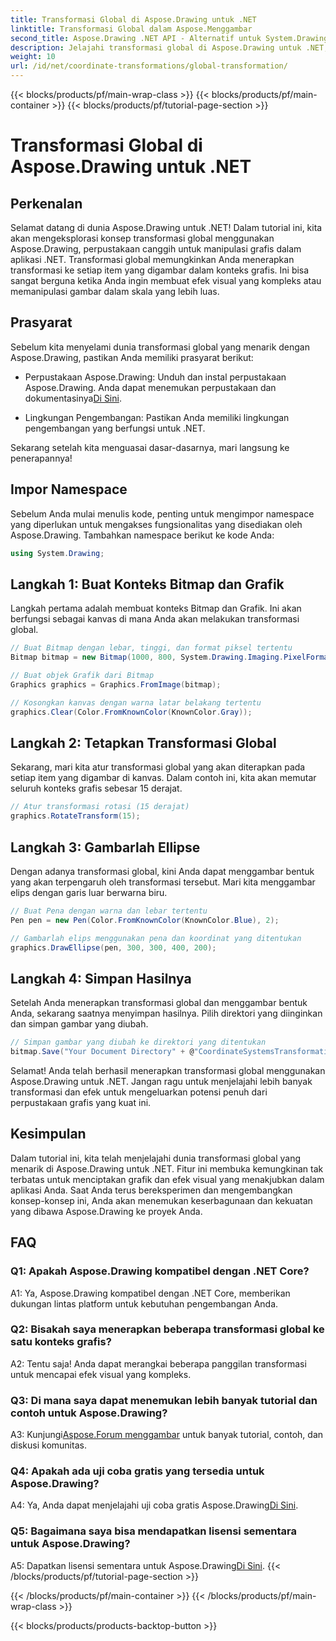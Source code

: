 ```yaml
---
title: Transformasi Global di Aspose.Drawing untuk .NET
linktitle: Transformasi Global dalam Aspose.Menggambar
second_title: Aspose.Drawing .NET API - Alternatif untuk System.Drawing.Common
description: Jelajahi transformasi global di Aspose.Drawing untuk .NET, buat grafik menakjubkan dengan mudah. Ikuti panduan langkah demi langkah kami untuk pengalaman yang lancar.
weight: 10
url: /id/net/coordinate-transformations/global-transformation/
---
```


{{< blocks/products/pf/main-wrap-class >}}
{{< blocks/products/pf/main-container >}}
{{< blocks/products/pf/tutorial-page-section >}}

# Transformasi Global di Aspose.Drawing untuk .NET

## Perkenalan

Selamat datang di dunia Aspose.Drawing untuk .NET! Dalam tutorial ini, kita akan mengeksplorasi konsep transformasi global menggunakan Aspose.Drawing, perpustakaan canggih untuk manipulasi grafis dalam aplikasi .NET. Transformasi global memungkinkan Anda menerapkan transformasi ke setiap item yang digambar dalam konteks grafis. Ini bisa sangat berguna ketika Anda ingin membuat efek visual yang kompleks atau memanipulasi gambar dalam skala yang lebih luas.

## Prasyarat

Sebelum kita menyelami dunia transformasi global yang menarik dengan Aspose.Drawing, pastikan Anda memiliki prasyarat berikut:

-  Perpustakaan Aspose.Drawing: Unduh dan instal perpustakaan Aspose.Drawing. Anda dapat menemukan perpustakaan dan dokumentasinya[Di Sini](https://reference.aspose.com/drawing/net/).

- Lingkungan Pengembangan: Pastikan Anda memiliki lingkungan pengembangan yang berfungsi untuk .NET.

Sekarang setelah kita menguasai dasar-dasarnya, mari langsung ke penerapannya!

## Impor Namespace

Sebelum Anda mulai menulis kode, penting untuk mengimpor namespace yang diperlukan untuk mengakses fungsionalitas yang disediakan oleh Aspose.Drawing. Tambahkan namespace berikut ke kode Anda:

```csharp
using System.Drawing;
```

## Langkah 1: Buat Konteks Bitmap dan Grafik

Langkah pertama adalah membuat konteks Bitmap dan Grafik. Ini akan berfungsi sebagai kanvas di mana Anda akan melakukan transformasi global.

```csharp
// Buat Bitmap dengan lebar, tinggi, dan format piksel tertentu
Bitmap bitmap = new Bitmap(1000, 800, System.Drawing.Imaging.PixelFormat.Format32bppPArgb);

// Buat objek Grafik dari Bitmap
Graphics graphics = Graphics.FromImage(bitmap);

// Kosongkan kanvas dengan warna latar belakang tertentu
graphics.Clear(Color.FromKnownColor(KnownColor.Gray));
```

## Langkah 2: Tetapkan Transformasi Global

Sekarang, mari kita atur transformasi global yang akan diterapkan pada setiap item yang digambar di kanvas. Dalam contoh ini, kita akan memutar seluruh konteks grafis sebesar 15 derajat.

```csharp
// Atur transformasi rotasi (15 derajat)
graphics.RotateTransform(15);
```

## Langkah 3: Gambarlah Ellipse

Dengan adanya transformasi global, kini Anda dapat menggambar bentuk yang akan terpengaruh oleh transformasi tersebut. Mari kita menggambar elips dengan garis luar berwarna biru.

```csharp
// Buat Pena dengan warna dan lebar tertentu
Pen pen = new Pen(Color.FromKnownColor(KnownColor.Blue), 2);

// Gambarlah elips menggunakan pena dan koordinat yang ditentukan
graphics.DrawEllipse(pen, 300, 300, 400, 200);
```

## Langkah 4: Simpan Hasilnya

Setelah Anda menerapkan transformasi global dan menggambar bentuk Anda, sekarang saatnya menyimpan hasilnya. Pilih direktori yang diinginkan dan simpan gambar yang diubah.

```csharp
// Simpan gambar yang diubah ke direktori yang ditentukan
bitmap.Save("Your Document Directory" + @"CoordinateSystemsTransformations\GlobalTransformation_out.png");
```

Selamat! Anda telah berhasil menerapkan transformasi global menggunakan Aspose.Drawing untuk .NET. Jangan ragu untuk menjelajahi lebih banyak transformasi dan efek untuk mengeluarkan potensi penuh dari perpustakaan grafis yang kuat ini.

## Kesimpulan

Dalam tutorial ini, kita telah menjelajahi dunia transformasi global yang menarik di Aspose.Drawing untuk .NET. Fitur ini membuka kemungkinan tak terbatas untuk menciptakan grafik dan efek visual yang menakjubkan dalam aplikasi Anda. Saat Anda terus bereksperimen dan mengembangkan konsep-konsep ini, Anda akan menemukan keserbagunaan dan kekuatan yang dibawa Aspose.Drawing ke proyek Anda.

## FAQ

### Q1: Apakah Aspose.Drawing kompatibel dengan .NET Core?

A1: Ya, Aspose.Drawing kompatibel dengan .NET Core, memberikan dukungan lintas platform untuk kebutuhan pengembangan Anda.

### Q2: Bisakah saya menerapkan beberapa transformasi global ke satu konteks grafis?

A2: Tentu saja! Anda dapat merangkai beberapa panggilan transformasi untuk mencapai efek visual yang kompleks.

### Q3: Di mana saya dapat menemukan lebih banyak tutorial dan contoh untuk Aspose.Drawing?

 A3: Kunjungi[Aspose.Forum menggambar](https://forum.aspose.com/c/diagram/17) untuk banyak tutorial, contoh, dan diskusi komunitas.

### Q4: Apakah ada uji coba gratis yang tersedia untuk Aspose.Drawing?

A4: Ya, Anda dapat menjelajahi uji coba gratis Aspose.Drawing[Di Sini](https://releases.aspose.com/).

### Q5: Bagaimana saya bisa mendapatkan lisensi sementara untuk Aspose.Drawing?

 A5: Dapatkan lisensi sementara untuk Aspose.Drawing[Di Sini](https://purchase.aspose.com/temporary-license/).
{{< /blocks/products/pf/tutorial-page-section >}}

{{< /blocks/products/pf/main-container >}}
{{< /blocks/products/pf/main-wrap-class >}}

{{< blocks/products/products-backtop-button >}}
